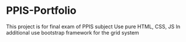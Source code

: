 # PPIS-Portfolio
This project is for final exam of PPIS subject
Use pure HTML, CSS, JS
In additional use bootstrap framework for the grid system
